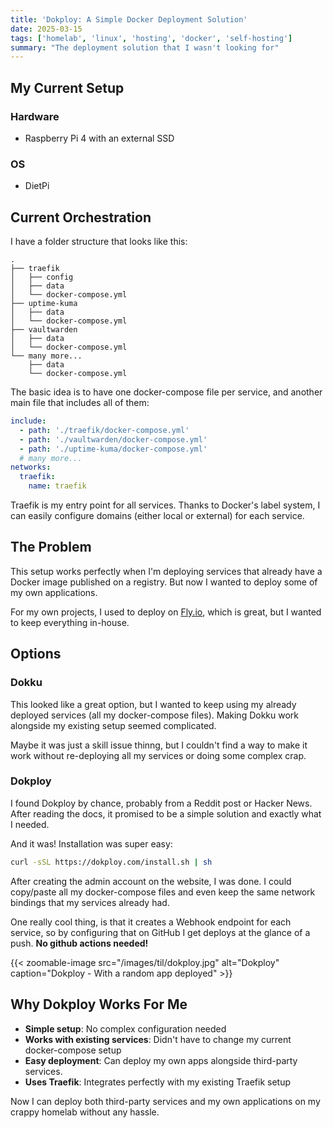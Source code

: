 ```yaml
---
title: 'Dokploy: A Simple Docker Deployment Solution'
date: 2025-03-15
tags: ['homelab', 'linux', 'hosting', 'docker', 'self-hosting']
summary: "The deployment solution that I wasn't looking for"
---
```


## My Current Setup

### Hardware

- Raspberry Pi 4 with an external SSD

### OS

- DietPi

## Current Orchestration

I have a folder structure that looks like this:

```
.
├── traefik
│   ├── config
│   ├── data
│   └── docker-compose.yml
├── uptime-kuma
│   ├── data
│   └── docker-compose.yml
├── vaultwarden
│   ├── data
│   └── docker-compose.yml
└── many more...
    ├── data
    └── docker-compose.yml
```

The basic idea is to have one docker-compose file per service, and another main file that includes all of them:

```yaml
include:
  - path: './traefik/docker-compose.yml'
  - path: './vaultwarden/docker-compose.yml'
  - path: './uptime-kuma/docker-compose.yml'
  # many more...
networks:
  traefik:
    name: traefik
```

Traefik is my entry point for all services. Thanks to Docker's label system, I can easily configure domains (either local or external) for each service.

## The Problem

This setup works perfectly when I'm deploying services that already have a Docker image published on a registry. But now I wanted to deploy some of my own applications.

For my own projects, I used to deploy on [Fly.io](https://fly.io), which is great, but I wanted to keep everything in-house.

## Options

### Dokku

This looked like a great option, but I wanted to keep using my already deployed services (all my docker-compose files). Making Dokku work alongside my existing setup seemed complicated.

Maybe it was just a skill issue thinng, but I couldn't find a way to make it work without re-deploying all my services or doing some complex crap.

### Dokploy

I found Dokploy by chance, probably from a Reddit post or Hacker News. After reading the docs, it promised to be a simple solution and exactly what I needed.

And it was! Installation was super easy:

```bash
curl -sSL https://dokploy.com/install.sh | sh
```

After creating the admin account on the website, I was done. I could copy/paste all my docker-compose files and even keep the same network bindings that my services already had.

One really cool thing, is that it creates a Webhook endpoint for each service, so by configuring that on GitHub I get deploys at the glance of a push. **No github actions needed!**

{{< zoomable-image src="/images/til/dokploy.jpg"
                   alt="Dokploy"
                   caption="Dokploy - With a random app deployed" >}}

## Why Dokploy Works For Me

- **Simple setup**: No complex configuration needed
- **Works with existing services**: Didn't have to change my current docker-compose setup
- **Easy deployment**: Can deploy my own apps alongside third-party services.
- **Uses Traefik**: Integrates perfectly with my existing Traefik setup

Now I can deploy both third-party services and my own applications on my crappy homelab without any hassle.
